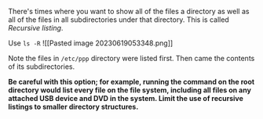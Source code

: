 There's times where you want to show all of the files a directory as well as all of the files in all subdirectories under that directory. This is called *Recursive listing*.

Use `ls -R`
![[Pasted image 20230619053348.png]]

Note the files in `/etc/ppp` directory were listed first. Then came the contents of its subdirectories.

**Be careful with this option; for example, running the command on the root directory would list every file on the file system, including all files on any attached USB device and DVD in the system. Limit the use of recursive listings to smaller directory structures.**
